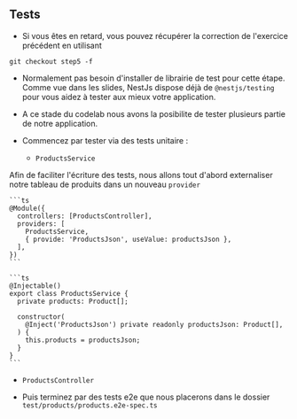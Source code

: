 ## Tests

* Si vous êtes en retard, vous pouvez récupérer la correction de l'exercice précédent en utilisant

```
git checkout step5 -f
```

* Normalement pas besoin d'installer de librairie de test pour cette étape. 
Comme vue dans les slides, NestJs dispose déjà de `@nestjs/testing` pour vous aidez à tester aux mieux votre application.

* A ce stade du codelab nous avons la posibilite de tester plusieurs partie de notre application.

* Commencez par tester via des tests unitaire :
  * `ProductsService`

Afin de faciliter l'écriture des tests, nous allons tout d'abord externaliser notre tableau de produits dans un nouveau `provider`

    ```ts
    @Module({
      controllers: [ProductsController],
      providers: [
        ProductsService,
        { provide: 'ProductsJson', useValue: productsJson },
      ],
    })
    ``` 

    ```ts
    @Injectable()
    export class ProductsService {
      private products: Product[];

      constructor(
        @Inject('ProductsJson') private readonly productsJson: Product[],
      ) {
        this.products = productsJson;
      }
    }
    ```

  * `ProductsController`
  

* Puis terminez par des tests e2e que nous placerons dans le dossier `test/products/products.e2e-spec.ts`
